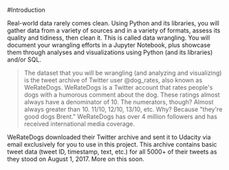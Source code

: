 #Introduction

Real-world data rarely comes clean. Using Python and its libraries, you will gather data from a variety of sources and in a variety of formats, assess its quality and tidiness, then clean it. 
This is called data wrangling.
You will document your wrangling efforts in a Jupyter Notebook, plus showcase them through analyses and visualizations using Python (and its libraries) and/or SQL.

> The dataset that you will be wrangling (and analyzing and visualizing) is the tweet archive of Twitter user @dog_rates, also known as WeRateDogs. 
WeRateDogs is a Twitter account that rates people's dogs with a humorous comment about the dog.
These ratings almost always have a denominator of 10. The numerators, though?
 Almost always greater than 10. 11/10, 12/10, 13/10, etc. Why? Because "they're good dogs Brent." 
WeRateDogs has over 4 million followers and has received international media coverage.

WeRateDogs downloaded their Twitter archive and sent it to Udacity via email exclusively for you to use in this project. 
This archive contains basic tweet data (tweet ID, timestamp, text, etc.) for all 5000+ of their tweets as they stood on August 1, 2017. More on this soon.